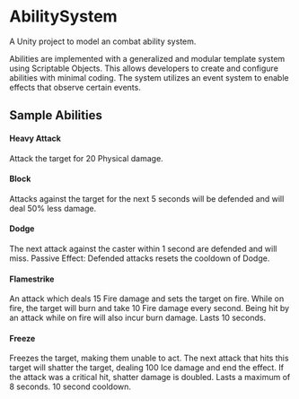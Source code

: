 # AbilitySystem

A Unity project to model an combat ability system.

Abilities are implemented with a generalized and modular template system using Scriptable Objects. This allows developers to create and configure abilities with minimal coding. The system utilizes an event system to enable effects that observe certain events.

## Sample Abilities
#### Heavy Attack
Attack the target for 20 Physical damage.

#### Block
Attacks against the target for the next 5 seconds will be defended and will deal 50% less damage.

#### Dodge
The next attack against the caster within 1 second are defended and will miss.
Passive Effect: Defended attacks resets the cooldown of Dodge.

#### Flamestrike
An attack which deals 15 Fire damage and sets the target on fire. While on fire, the target will burn and take 10 Fire damage every second. Being hit by an attack while on fire will also incur burn damage. Lasts 10 seconds.

#### Freeze
Freezes the target, making them unable to act. The next attack that hits this target will shatter the target, dealing 100 Ice damage and end the effect. If the attack was a critical hit, shatter damage is doubled. Lasts a maximum of 8 seconds. 10 second cooldown.






